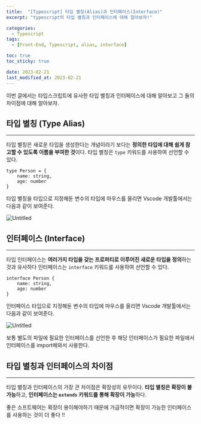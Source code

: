 ```yaml
---
title:  "[Typescript] 타입 별칭(Alias)과 인터페이스(Interface)"
excerpt: "typescript의 타입 별칭과 인터페이스에 대해 알아보자!"

categories:
  - Typescript
tags:
  - [Front-End, Typescript, alias, interface]

toc: true
toc_sticky: true

date: 2023-02-21
last_modified_at: 2023-02-21
---
```

이번 글에서는 타입스크립트에 유사한 타입 별칭과 인터페이스에 대해 알아보고 그 둘의 차이점에 대해 알아보자.

## 타입 별칭 (Type Alias)

---

타입 별칭은 새로운 타입을 생성한다는 개념이라기 보다는 **정의한 타입에 대해 쉽게 참고할 수 있도록 이름을 부여한 것**이다. 
타입 별칭은 `type` 키워드를 사용하여 선언할 수 있다.

```tsx
type Person = {
	name: string,
	age: number
}
```

타입 별칭을 타입으로 지정해둔 변수의 타입에 마우스를 올리면 Vscode 개발툴에서는 다음과 같이 보여준다.

![Untitled](https://user-images.githubusercontent.com/71548623/220379347-c88dac2f-8a7e-4ebc-8330-f4bc3c2871cf.png)

## 인터페이스 (Interface)

---

타입 인터페이스는 **여러가지 타입을 갖는 프로퍼티로 이루어진 새로운 타입을 정의**하는 것과 유사하다
인터페이스는 `interface` 키워드를 사용하여 선언할 수 있다.

```tsx
interface Person {
	name: string,
	age: number
}
```

인터페이스 타입으로 지정해둔 변수의 타입에 마우스를 올리면 Vscode 개발툴에서는 다음과 같이 보여준다.

![Untitled](https://user-images.githubusercontent.com/71548623/220379353-b82ab79b-370f-457a-82df-8fbc5c4124c5.png)

보통 별도의 파일에 필요한 인터페이스를 선언한 후 해당 인터페이스가 필요한 파일에서 인터페이스를 import해와서 사용한다.

## 타입 별칭과 인터페이스의 차이점

---

타입 별칭과 인터페이스의 가장 큰 차이점은 확장성의 유무이다.
**타입 별칭은 확장이 불가능**하고, **인터페이스는 `extends` 키워드를 통해 확장이 가능**하다.

좋은 소프트웨어는 확장이 용이해야하기 때문에 가급적이면 확장이 가능한 인터페이스를 사용하는 것이 더 좋다 !!